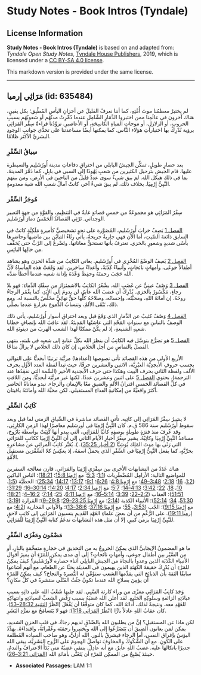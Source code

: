 # Study Notes - Book Intros (Tyndale)

## License Information

**Study Notes - Book Intros (Tyndale)** is based on and adapted from: _Tyndale Open Study Notes_, [Tyndale House Publishers](https://tyndaleopenresources.com/), 2019, which is licensed under a [CC BY-SA 4.0 license](https://creativecommons.org/licenses/by-sa/4.0/legalcode.en).

This markdown version is provided under the same license.



--------------------------------

## مَرَاثِي إرميا (id: 635484)

لم يختبرْ معظمُنا موتَ أُمَّتِهِ، كما أننا نعرفُ القليلَ عن أحزانِ اليأسِ المُطْبِق؛ بكل يقينٍ، هناك آخرون في عالَمِنا ممن اختبروا الدَّمَارِ الشَّامِل عندما دُمِّرِتْ مدنُهُم أو شعوبُهُم بسببِ الحروبِ، أو الزلازلِ، أو موجاتِ المياهِ الكاسِحَةِ، أو الأعاصيرِ. تزوِّدُنا قراءةَُ سِفْر المَرَاثِي برؤية نُدْرِكُ بها اختباراتِ هؤلاء النَّاس. كما يمكنها أيضًا مساعدتنا على تحدَّي جوانبِ الوجودِ البشريِّ الأكثر ظلامًا.

### سِياقُ السِّفْرِ

بعد حصارٍ طويلٍ، تمكِّن الجيشُ البابلي من اختراقِ دفاعاتِ مدينة أُورُشَلِيم والسيطرة عليها. قام الجيش بترحيل الكثيرين من شعبِ يَهُوذَا إلى السبي في بابِلِ، كما دَمَّرَ المدينةَ، بما في ذلك هيكل الله. لم يبق شيءٌ سوى عددٌ قليلٌ من الناجين في الأرض، ومن بينهم النَّبِيُّ إِرْمِيَا. بخلاف ذلك، لم يبقَ شيءٌ آخر، كانتْ آمالُ شعبِ الله شبهَ معدومةٍ.

### مُوجَزُ السِّفْر

سِفْرُ المَرَاثِي هو مجموعَةٌ من خمسِ قصائدٍ غايةٌ في التنظِيمِ، والقوَّةِ من جهةِ التعبير الوجداني. تَرْثِي القصائدُ الخَمْسُ دمارَ أُورُشَليم.

[الفصل 1](https://ref.ly/Lam1:1-Lam1:22) يَصِفُ خرابَ أُورُشَليم، المُصَوَّرة على نحوٍ تشخيصيٍّ كأميرةٍ مَلَكِيَّةٍ كانَتْ في السابق ذائعةَ الصِّيتِ، أما الآن فهي جاريةٌ جريحةٌ، يأتي رِثَاءُ التبايُن بين ماضيها وحاضرِها بأسًى شديدٍ وشعورٍ بالخزي. تعترفُ بأنها تستحقُّ معاناتها، وتَضْرعُ إلى الرَّبِّ حتى يُخفِّف من حالِها البائِسِ.

[الفصل 2](https://ref.ly/Lam2:1-Lam2:22) يَصِفُ الوضْعَ المُخْزِي في أُورُشَليم. يعاني الكاتِبُ من شدِّة الحزن وهو يشاهد أطفالاً جوعَى، وأمهاتٍ نائحاتٍ، وأنبياءً كَذَبَةً، وأعداءً ساخرين. لقد وَقَعَتْ هذه المأساةُ لأنَّ الله حَجَبَ رحمتَهُ وحفِظَ وَعْدَهُ بإدانة شعبه عندما أخطأ ضدَّه.

[الفصل 3](https://ref.ly/Lam3:1-Lam3:66) وَصْفٌ عينِيٌّ عن غَضَبِ الله. يشْعُرُ الكاتِبُ بالاشمئزاز من سفْكِ الدِّماءِ؛ فهو بلا رجاءٍ، مَكْسُورٌ بالخزي. يُدْرِكُ أن غضبَ الله عابرٌ، لن يدومَ إلى الأبَدِ، كما يغْمُر الرجاءُ روحَهُ. إن أمانَةَ اللهِ، ومحبَّتُه، وإحسانُه، وصلاحُهُ كلُّها حقٌّ نهائِيٌّ مخَلِّصٌ بالنسبة له. ومع ذلك، يَبْقَى الألمُ، وتنسابُ الدُّموع بغزارةٍ عندما يصلِّي.

[الفصل 4](https://ref.ly/Lam4:1-Lam4:22) وَصْفٌ كئيبٌ عن الدَّمارِ الذي وَقَعَ قبل وبعد اختراقِ أسوار أُورُشَليم، يأتي ذلك الوصفُ بالتباينِ مع سنواتِ المَجْدِ التي عاشتْها المَدِينَةُ. لقد عاقبَ الله بإنصافٍ خطايا شعبِهِ الشنيعةِ، إذ لم يكُنْ ممكنًا لهذا الشعب الهربَ من دينونَةِ الله.

[الفصل 5](https://ref.ly/Lam5:1-Lam5:22) هو تضرُّع يتوسَّل فيه الكاتِبُ أن ينظرَ الله بكلِّ عنايةٍ إلى شعبِه في بليتهِ، ينتهي الفصلُ يالتماسٍ من أجل الخلاصِ، إن كان ذلك الخلاص لا يزالُ متاحًا.

الأربع الأولى من هذه القصائد تأتي نصوصها (أعدادها) مرتَّبَة ترتيبًا أبجديًّا على التوالي بحسب حروفِ الأبجدِيَّة العبْرِيَّة، الاثنين والعشرين حرفًا، حيث تبدأ لفظة العدد الأوَّل بحرف الألف ولفظة الثاني بحرف البيت وهكذا حتى حرف الأبجدية الأخير (السِّمة التي نفقِدُها عند الترجمة). يحتوي [الفصل 5](https://ref.ly/Lam5:1-Lam5:22) على اثنين وعشرين عددًا، لكنها غير مرتَّبَة أبجديًّا. ومن اللافتِ في كلِّ القصائد الخمس اقترانُ الألمِ والضيقِ معًا بالإيمان والرجاء. تبدو معاناةُ الحاضر أكثرَ واقعيَّةً من إمكانيةِ الفداءِ المستقبلي، لكن محبَّةَ الله وأمانَتَهُ باقيتان.

### كَاتِبُ السِّفْرِ

لا يشيرُ سِفْرُ المَرَاثِي إلى كاتِبِه. تأتي القصائد مباشرة في السِّياقِ الزمني لما قبل وبعد سقوط أُورُشَليم سنة 586 ق.م. كان النَّبِيُّ إِرْمِيَا في أورشليم معاصرًا لهذا الزمنِ الكارِثِي، وقد عُرِفَ منذ فترَةٍ طويلةٍ بوصفِهِ كاتبًا للمَرَاثِي، التي يبدو أنها كُتِبَتْ بواسطة بَارُوخ، مساعدُ النَّبِيِّ إِرْمِيَا وكاتِبُهُ. يشير سِفْرُ أخبارِ الأيام الثاني إلى أن النَّبِيَّ إِرْمِيَا ككاتبٍ للمَرَاثي التي رَثَى بها موتَ المَلِك يُوشِيَّا ([2 أخبار 35:25](https://ref.ly/2Chr35:25)). ). يُعَبِّر كاتِبُ المراثِي عن مشاعرِهِ بحرِّيَّةٍ، كما يفعل النَّبِيُّ إِرْمِيَا في السِّفْرِ الذي يحملُ اسمَهُ، إذ يعكِسُ كلا السِّفْرَين مستقبل الأُمَّةِ.

هناك عَدَدٌ من التشابهات الأخرى بين سِفْرَي إِرْمِيَا والمَرَاثي. قارن معالجة السفرين للمواضيع التالية: الأرامِل المُضْطَرِبات ([1:1](https://ref.ly/Lam1:1)؛ [5:3](https://ref.ly/Lam5:3)؛ مع [إِرْمِيَا 15:8](https://ref.ly/Jer15:8)؛ [18:21](https://ref.ly/Jer18:21))؛ الناس الباكين ([1:2](https://ref.ly/Lam1:2)، [16](https://ref.ly/Lam1:16)؛ [2:18](https://ref.ly/Lam2:18)؛ [3:48–49](https://ref.ly/Lam3:48-Lam3:49)؛ مع [إِرْمِيا 4:8](https://ref.ly/Jer4:8)؛ [6:26](https://ref.ly/Jer6:26)؛ [9:1](https://ref.ly/Jer9:1)؛ [13:17](https://ref.ly/Jer13:17)؛ [14:17](https://ref.ly/Jer14:17)؛ [25:34](https://ref.ly/Jer25:34))؛ الخطيَّة ([1:5](https://ref.ly/Lam1:5)، [10](https://ref.ly/Lam1:10)، [18](https://ref.ly/Lam1:18)، [22](https://ref.ly/Lam1:22)؛ [3:42](https://ref.ly/Lam3:42)؛ [4:13–14](https://ref.ly/Lam4:13-Lam4:14)؛ [5:7](https://ref.ly/Lam5:7)؛ مع [إِرْمِيا 2:34](https://ref.ly/Jer2:34)؛ [4:17](https://ref.ly/Jer4:17)؛ [14:20](https://ref.ly/Jer14:20)؛ [30:14–16](https://ref.ly/Jer30:14-Jer30:16)؛ [31:29](https://ref.ly/Jer31:29)؛ [51:51](https://ref.ly/Jer51:51))؛ العقاب ([2:2–22](https://ref.ly/Lam2:2-Lam2:22)؛ [3:39](https://ref.ly/Lam3:39)؛ [5:14–16](https://ref.ly/Lam5:14-Lam5:16)؛ مع [إِرْمِيا 6:11](https://ref.ly/Jer6:11)، [25](https://ref.ly/Jer6:25)؛ [7:14](https://ref.ly/Jer7:14)؛ [16:2–4](https://ref.ly/Jer16:2-Jer16:4)؛ [18:21](https://ref.ly/Jer18:21)؛ [51:30](https://ref.ly/Jer51:30)، [34](https://ref.ly/Jer51:34)؛ [52:14](https://ref.ly/Jer52:14))؛ الأنبياء الكذبة ([2:14](https://ref.ly/Lam2:14)؛ مع [إِرْمِيَا 23:25–29](https://ref.ly/Jer23:25-Jer23:29)؛ [29:8–9](https://ref.ly/Jer29:8-Jer29:9))؛ المَرارة ([3:19](https://ref.ly/Lam3:19)؛ مع [إِرْمِيَا 9:15](https://ref.ly/Jer9:15))؛ الجُب ([3:53](https://ref.ly/Lam3:53)، [55](https://ref.ly/Lam3:55)؛ مع [إِرْمِيَا 37:16](https://ref.ly/Jer37:16)؛ [38:6–13](https://ref.ly/Jer38:6-Jer38:13))؛ والأواني الفخارية ([4:2](https://ref.ly/Lam4:2)؛ مع [إرميا 19:11](https://ref.ly/Jer19:11)). على الرُّغْمِ من أن بعضَ علماءِ العَهْدِ القَدِيمِ ينسبون المَرَاثِي إلى كاتِبٍ لاحقٍ للنَّبِيِّ إِرْمِيَا بزمن كبيرٍ، إلا أن مثل هذه التشابهات تدعَمُ كتابة النَّبِيِّ إِرْمِيَا للمَرَاثِي.

### مَضْمُون ومَغْزَى السِّفْرِ

ما هو المضمونُ الإيجابيُّ الذي يمكِنُ الخروجُ به من التحديق في حجارةٍ متفحِّمَةٍ بالنارِ، أو من السَّيْر بين أطفال جوعى، وأمهاتٍ نائحاتٍ؟ إلى أي مدى يمكن للمَرْءِ أن يميزَ أقوال الأنبياء الكَذَبَة الذين وعدوا بالنجاة من الجيشِ البابِلِي أثناء حصاره لأُورُشَليم؟ كيفَ يمكِنُ للمَرْءِ أن يُدْرِكَ حقيقةَ الكَهَنَةِ الذين يهيمون في المدينَةِ بحثًا عن الطعام، مع أنهم أشاعوا سابقًا الثقةَ بأن الذبائِحَ التي يقدِّمها الشعب ستؤَمِّن له النُّصرةََ والنجاحَ؟ كيف يمكِنُ للمَرْءِ أن يؤمِنَ بصلاحِ الله عندما تكونُ جثُثُ القَتْلَى منتشرةً في كلِّ مكانٍ؟

وَجَدَ كاتِبُ المَرَاثِي مغزًى من وراء كارثة السَّبِي. لقد جلبها شَعْبُ الله على ذاتِهِ بسببِ عبادَتِهِ الزائفةِ وسلوكِهِ الخليع. لقد أعلن الله غضبَهُ بسبب رَفْضِ الشعبِّ لسيادَتِهِ وانتهاكِهِ للعَهْدِ معه. ونتيجةً لذلك، أَدانَهُ الله، كما كان متوقَّعًا أن يَفْعَلَ (انْظُرْ [التثنية 28:32–53](https://ref.ly/Deut28:32-Deut28:53)). كان عقابُ اللهِ عادلاً بارًّا (انْظُرْ [المَرَاثي 1:18](https://ref.ly/Lam1:18))؛ فهو لا يَتَسامَحُ مع تمرُّدِ البَشَرِ.

لكن ماذا عن المستقبلِ؟ إنَّ من يطلبون الله بِالصِّدْقٍ لديهم رجاءٌ. في قلبِ الحزنِ الشديدِ، يمكن لمن يعانون الضيقَ أن يَتَضَرَّعُوا إلى الله ويختبروا رحمَتَه وغًفْرانَهُ، وافتداءَهُ. يهدِّدُ البؤسُ بإغراق النفس، أما الرجاء فيشرقُ بالنور. الله أزليٌّ، وهو صاحب السيادة المُطلقة على الكَونِ. مع أن الشُّكُوكَ والمخاوفَ تواصلُ الهجومَ على الرُّوح البَشَرِيَّة، يبقى الله جديرًا باتكالها عليه. غضبُ اللهِ عابرٌ، مع أنه عادِلٌ. ينتفي غضبُهُ متى بَدَأَ الاعترافُ والندمُ، حينئذ يُصْبِحُ من الممكِن للمَرْءِ أن يَتَغَنَّى بأمَانَةِ الله ([المَرَاثي 3:21–26](https://ref.ly/Lam3:21-Lam3:26)).

* **Associated Passages:** LAM 1:1

